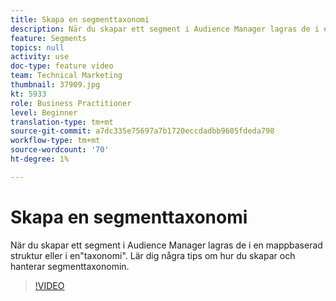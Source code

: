 ```yaml
---
title: Skapa en segmenttaxonomi
description: När du skapar ett segment i Audience Manager lagras de i en mappbaserad struktur eller i en"taxonomi". Lär dig några tips om hur du skapar och hanterar segmenttaxonomin.
feature: Segments
topics: null
activity: use
doc-type: feature video
team: Technical Marketing
thumbnail: 37909.jpg
kt: 5933
role: Business Practitioner
level: Beginner
translation-type: tm+mt
source-git-commit: a7dc335e75697a7b1720eccdadbb9605fdeda798
workflow-type: tm+mt
source-wordcount: '70'
ht-degree: 1%

---
```



# Skapa en segmenttaxonomi

När du skapar ett segment i Audience Manager lagras de i en mappbaserad struktur eller i en&quot;taxonomi&quot;. Lär dig några tips om hur du skapar och hanterar segmenttaxonomin.

>[!VIDEO](https://video.tv.adobe.com/v/37909/?quality=12&learn=on)
